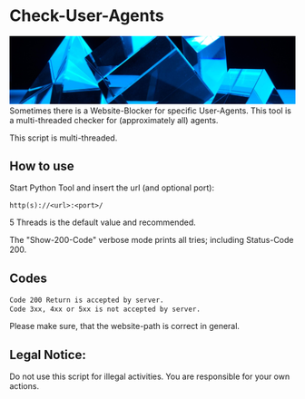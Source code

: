 # Check-User-Agents
![alt-text](https://github.com/FabianOnSecurity/bypass-math-captcha/blob/main/images/math_bypass.jpg)
Sometimes there is a Website-Blocker for specific User-Agents. This tool is a multi-threaded checker for (approximately all) agents.

This script is multi-threaded.
## How to use
Start Python Tool and insert the url (and optional port):
```
http(s)://<url>:<port>/
```
5 Threads is the default value and recommended.

The "Show-200-Code" verbose mode prints all tries; including Status-Code 200.

## Codes
```
Code 200 Return is accepted by server.
Code 3xx, 4xx or 5xx is not accepted by server.
```
Please make sure, that the website-path is correct in general.
## Legal Notice:
Do not use this script for illegal activities. You are responsible for your own actions.
